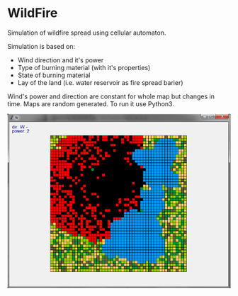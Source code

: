 # WildFire
Simulation of wildfire spread using cellular automaton.

Simulation is based on:
* Wind direction and it's power
* Type of burning material (with it's properties)
* State of burning material
* Lay of the land (i.e. water reservoir as fire spread barier)

Wind's power and direction are constant for whole map but changes in time.
Maps are random generated.
To run it use Python3.


![screen_from_simulation](https://github.com/Batawi/WildFire/blob/master/wildfire.png)

